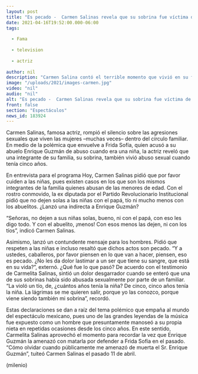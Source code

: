 ```yaml
---
layout: post
title: "Es pecado -  Carmen Salinas revela que su sobrina fue víctima de abuso sexual; la violó su tío"
date: 2021-04-16T19:52:00.000-06:00
tags:
  
  - Fama
  
  - television
  
  - actriz
  
author: nil
description: "Carmen Salina contó el terrible momento que vivió en su familia tras enterarse que su sobrina fue víctima de abuso cuando era niña por parte de su propio tío; la actriz pide que no se deje a las niñas con los tíos, pero menos con los abuelos. "
image: "/uploads/2021/images-carmen.jpg"
video: "nil"
audio: "nil"
alt: "Es pecado -  Carmen Salinas revela que su sobrina fue víctima de abuso sexual; la violó su tío"
front: false
section: "Espectáculos"
news_id: 183924
---
```


Carmen Salinas, famosa actriz, rompió el silencio sobre las agresiones sexuales que viven las mujeres –muchas veces– dentro del círculo familiar. En medio de la polémica que envuelve a Frida Sofía, quien acusó a su abuelo Enrique Guzmán de abuso cuando era una niña, la actriz reveló que una integrante de su familia, su sobrina, también vivió abuso sexual cuando tenía cinco años. 

En entrevista para el programa Hoy, Carmen Salinas pidió que por favor cuiden a las niñas, pues existen casos en los que son los mismos integrantes de la familia quienes abusan de las menores de edad. Con el rostro conmovido, la ex diputada por el Partido Revolucionario Institucional pidió que no dejen solas a las niñas con el papá, tío ni mucho menos con los abuelitos. ¿Lanzó una indirecta a Enrique Guzmán? 

“Señoras, no dejen a sus niñas solas, bueno, ni con el papá, con eso les digo todo. Y con el abuelito, ¡menos! Con esos menos las dejen, ni con los tíos”, indicó Carmen Salinas. 

Asimismo, lanzó un contundente mensaje para los hombres. Pidió que respeten a las niñas e incluso resaltó que dichos actos son pecado. 
“Y a ustedes, caballeros, por favor piensen en lo que van a hacer, piensen, eso es pecado. ¿No les da dolor lastimar a un ser que tiene su sangre, que está en su vida?”, externó. 
¿Qué fue lo que pasó? De acuerdo con el testimonio de Carmelita Salinas, sintió un dolor desgarrador cuando se enteró que una de sus sobrinas había sido abusada sexualmente por parte de un familiar. 
“La violó un tío, de, ¿cuántos años tenía la niña? De cinco, cinco años tenía la niña. La lágrimas se me quieren salir, porque yo las conozco, porque viene siendo también mi sobrina”, recordó. 

Estas declaraciones se dan a raíz del tema polémico que empaña al mundo del espectáculo mexicano, pues uno de las grandes leyendas de la música fue expuesto como un hombre que presuntamente manoseó a su propia nieta en repetidas ocasiones desde los cinco años. 
En este sentido, Carmelita Salinas aprovechó el momento para recordar la vez que Enrique Guzmán la amenazó con matarla por defender a Frida Sofía en el pasado. 
“Cómo olvidar cuando públicamente me amenazó de muerta el Sr. Enrique Guzmán”, tuiteó Carmen Salinas el pasado 11 de abril. 

(milenio)